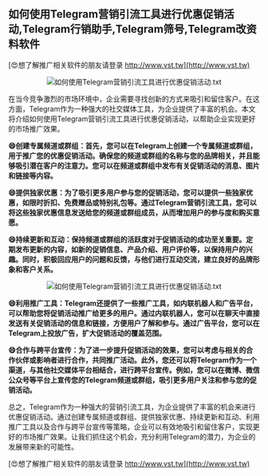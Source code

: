 ## **如何使用Telegram营销引流工具进行优惠促销活动,Telegram行销助手,Telegram筛号,Telegram改资料软件**

[😍想了解推广相关软件的朋友请登录 http://www.vst.tw](http://www.vst.tw)

 <center><img src="https://vst.tw/MP4/tuiguang/png/8.png" alt="如何使用Telegram营销引流工具进行优惠促销活动.txt"></center>

在当今竞争激烈的市场环境中，企业需要寻找创新的方式来吸引和留住客户。在这方面，Telegram作为一种强大的社交媒体工具，为企业提供了丰富的机会。本文将介绍如何使用Telegram营销引流工具进行优惠促销活动，以帮助企业实现更好的市场推广效果。

**😄创建专属频道或群组：首先，您可以在Telegram上创建一个专属频道或群组，用于推广您的优惠促销活动。确保您的频道或群组的名称与您的品牌相关，并且能够吸引潜在客户的注意力。您可以在频道或群组中发布有关促销活动的消息、图片和链接等内容。**

**😄提供独家优惠：为了吸引更多用户参与您的促销活动，您可以提供一些独家优惠，如限时折扣、免费赠品或特别礼包等。通过Telegram营销引流工具，您可以将这些独家优惠信息发送给您的频道或群组成员，从而增加用户的参与度和购买意愿。**

**😄持续更新和互动：保持频道或群组的活跃度对于促销活动的成功至关重要。定期发布更新的内容，如新的促销信息、产品介绍、用户评价等，以保持用户的兴趣。同时，积极回应用户的问题和反馈，与他们进行互动交流，建立良好的品牌形象和客户关系。**

 <center><img src="https://vst.tw/MP4/tuiguang/png/2.png" alt="如何使用Telegram营销引流工具进行优惠促销活动.txt"></center>

**😄利用推广工具：Telegram还提供了一些推广工具，如内联机器人和广告平台，可以帮助您将促销活动推广给更多的用户。通过内联机器人，您可以在聊天中直接发送有关促销活动的信息和链接，方便用户了解和参与。通过广告平台，您可以在Telegram上投放广告，扩大促销活动的覆盖范围。**

**😄合作与跨平台宣传：为了进一步提升促销活动的效果，您可以考虑与相关的合作伙伴或影响者进行合作，共同推广活动。此外，您还可以将Telegram作为一个渠道，与其他社交媒体平台相结合，进行跨平台宣传。例如，您可以在微博、微信公众号等平台上宣传您的Telegram频道或群组，吸引更多用户关注和参与您的促销活动。**

总之，Telegram作为一种强大的营销引流工具，为企业提供了丰富的机会来进行优惠促销活动。通过创建专属频道或群组、提供独家优惠、持续更新和互动、利用推广工具以及合作与跨平台宣传等策略，企业可以有效地吸引和留住客户，实现更好的市场推广效果。让我们抓住这个机会，充分利用Telegram的潜力，为企业的发展带来新的可能性。

[😍想了解推广相关软件的朋友请登录 http://www.vst.tw](http://www.vst.tw)




